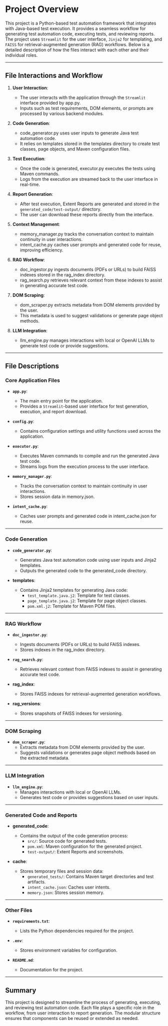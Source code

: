 # Project Overview

This project is a Python-based test automation framework that integrates with Java-based test execution. It provides a seamless workflow for generating test automation code, executing tests, and reviewing reports. The project uses `Streamlit` for the user interface, `Jinja2` for templating, and `FAISS` for retrieval-augmented generation (RAG) workflows. Below is a detailed description of how the files interact with each other and their individual roles.

---

## File Interactions and Workflow

1. **User Interaction**:
   - The user interacts with the application through the `Streamlit` interface provided by app.py.
   - Inputs such as test requirements, DOM elements, or prompts are processed by various backend modules.

2. **Code Generation**:
   - code_generator.py uses user inputs to generate Java test automation code.
   - It relies on templates stored in the templates directory to create test classes, page objects, and Maven configuration files.

3. **Test Execution**:
   - Once the code is generated, executor.py executes the tests using Maven commands.
   - Logs from the execution are streamed back to the user interface in real-time.

4. **Report Generation**:
   - After test execution, Extent Reports are generated and stored in the `generated_code/test-output/` directory.
   - The user can download these reports directly from the interface.

5. **Context Management**:
   - memory_manager.py tracks the conversation context to maintain continuity in user interactions.
   - intent_cache.py caches user prompts and generated code for reuse, improving efficiency.

6. **RAG Workflow**:
   - doc_ingestor.py ingests documents (PDFs or URLs) to build FAISS indexes stored in the rag_index directory.
   - rag_search.py retrieves relevant context from these indexes to assist in generating accurate test code.

7. **DOM Scraping**:
   - dom_scraper.py extracts metadata from DOM elements provided by the user.
   - This metadata is used to suggest validations or generate page object methods.

8. **LLM Integration**:
   - llm_engine.py manages interactions with local or OpenAI LLMs to generate test code or provide suggestions.

---

## File Descriptions

### Core Application Files

- **`app.py`**:
  - The main entry point for the application.
  - Provides a `Streamlit`-based user interface for test generation, execution, and report download.

- **`config.py`**:
  - Contains configuration settings and utility functions used across the application.

- **`executor.py`**:
  - Executes Maven commands to compile and run the generated Java test code.
  - Streams logs from the execution process to the user interface.

- **`memory_manager.py`**:
  - Tracks the conversation context to maintain continuity in user interactions.
  - Stores session data in memory.json.

- **`intent_cache.py`**:
  - Caches user prompts and generated code in intent_cache.json for reuse.

---

### Code Generation

- **`code_generator.py`**:
  - Generates Java test automation code using user inputs and Jinja2 templates.
  - Outputs the generated code to the generated_code directory.

- **templates**:
  - Contains Jinja2 templates for generating Java code:
    - `test_template.java.j2`: Template for test classes.
    - `page_template.java.j2`: Template for page object classes.
    - `pom.xml.j2`: Template for Maven POM files.

---

### RAG Workflow

- **`doc_ingestor.py`**:
  - Ingests documents (PDFs or URLs) to build FAISS indexes.
  - Stores indexes in the rag_index directory.

- **`rag_search.py`**:
  - Retrieves relevant context from FAISS indexes to assist in generating accurate test code.

- **rag_index**:
  - Stores FAISS indexes for retrieval-augmented generation workflows.

- **rag_versions**:
  - Stores snapshots of FAISS indexes for versioning.

---

### DOM Scraping

- **`dom_scraper.py`**:
  - Extracts metadata from DOM elements provided by the user.
  - Suggests validations or generates page object methods based on the extracted metadata.

---

### LLM Integration

- **`llm_engine.py`**:
  - Manages interactions with local or OpenAI LLMs.
  - Generates test code or provides suggestions based on user inputs.

---

### Generated Code and Reports

- **generated_code**:
  - Contains the output of the code generation process:
    - `src/`: Source code for generated tests.
    - `pom.xml`: Maven configuration for the generated project.
    - `test-output/`: Extent Reports and screenshots.

- **cache**:
  - Stores temporary files and session data:
    - `generated_tests/`: Contains Maven target directories and test artifacts.
    - `intent_cache.json`: Caches user intents.
    - `memory.json`: Stores session memory.

---

### Other Files

- **`requirements.txt`**:
  - Lists the Python dependencies required for the project.

- **`.env`**:
  - Stores environment variables for configuration.

- **`README.md`**:
  - Documentation for the project.

---

## Summary

This project is designed to streamline the process of generating, executing, and reviewing test automation code. Each file plays a specific role in the workflow, from user interaction to report generation. The modular structure ensures that components can be reused or extended as needed.